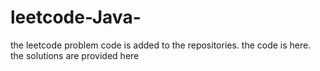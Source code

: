 # leetcode-Java-
the leetcode problem code is added to the repositories.
the code is here.
the solutions are provided here


























